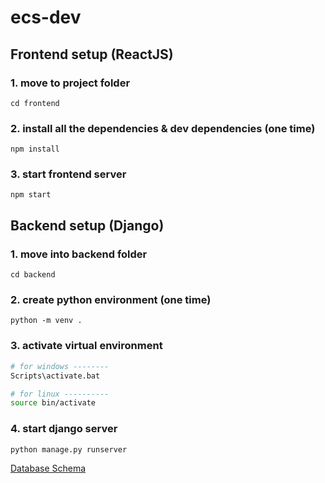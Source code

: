 # ecs-dev

## Frontend setup (ReactJS)

### 1. move to project folder

```
cd frontend
```

### 2. install all the dependencies & dev dependencies (one time)

```
npm install
```

### 3. start frontend server

```
npm start
```

## Backend setup (Django)

### 1. move into backend folder

```
cd backend
```

### 2. create python environment (one time)

```
python -m venv .
```

### 3. activate virtual environment

```sh
# for windows --------
Scripts\activate.bat

# for linux ----------
source bin/activate
```

### 4. start django server

```
python manage.py runserver
```

[Database Schema](https://drawsql.app/teams/ecs-dev/diagrams/reading-assessment)
